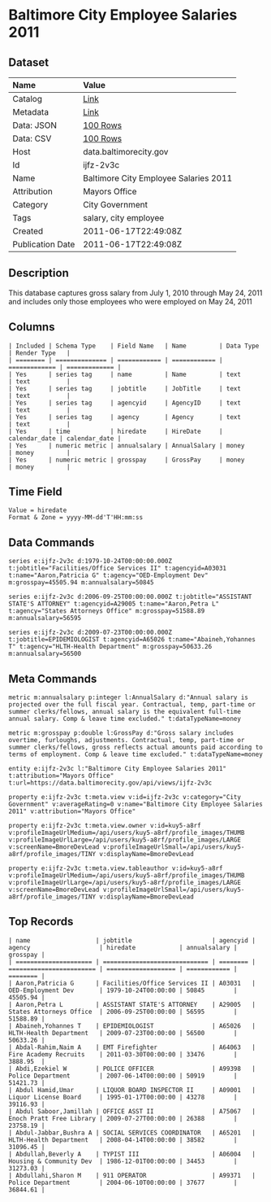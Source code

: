 # Baltimore City Employee Salaries 2011

## Dataset

| Name | Value |
| :--- | :---- |
| Catalog | [Link](https://catalog.data.gov/dataset/baltimore-city-employee-salaries-2011-8a95e) |
| Metadata | [Link](https://data.baltimorecity.gov/api/views/ijfz-2v3c) |
| Data: JSON | [100 Rows](https://data.baltimorecity.gov/api/views/ijfz-2v3c/rows.json?max_rows=100) |
| Data: CSV | [100 Rows](https://data.baltimorecity.gov/api/views/ijfz-2v3c/rows.csv?max_rows=100) |
| Host | data.baltimorecity.gov |
| Id | ijfz-2v3c |
| Name | Baltimore City Employee Salaries 2011 |
| Attribution | Mayors Office |
| Category | City Government |
| Tags | salary, city employee |
| Created | 2011-06-17T22:49:08Z |
| Publication Date | 2011-06-17T22:49:08Z |

## Description

This database captures gross salary from July 1, 2010 through May 24, 2011 and includes only those employees who were employed on May 24, 2011

## Columns

```ls
| Included | Schema Type    | Field Name   | Name         | Data Type     | Render Type   |
| ======== | ============== | ============ | ============ | ============= | ============= |
| Yes      | series tag     | name         | Name         | text          | text          |
| Yes      | series tag     | jobtitle     | JobTitle     | text          | text          |
| Yes      | series tag     | agencyid     | AgencyID     | text          | text          |
| Yes      | series tag     | agency       | Agency       | text          | text          |
| Yes      | time           | hiredate     | HireDate     | calendar_date | calendar_date |
| Yes      | numeric metric | annualsalary | AnnualSalary | money         | money         |
| Yes      | numeric metric | grosspay     | GrossPay     | money         | money         |
```

## Time Field

```ls
Value = hiredate
Format & Zone = yyyy-MM-dd'T'HH:mm:ss
```

## Data Commands

```ls
series e:ijfz-2v3c d:1979-10-24T00:00:00.000Z t:jobtitle="Facilities/Office Services II" t:agencyid=A03031 t:name="Aaron,Patricia G" t:agency="OED-Employment Dev" m:grosspay=45505.94 m:annualsalary=50845

series e:ijfz-2v3c d:2006-09-25T00:00:00.000Z t:jobtitle="ASSISTANT STATE'S ATTORNEY" t:agencyid=A29005 t:name="Aaron,Petra L" t:agency="States Attorneys Office" m:grosspay=51588.89 m:annualsalary=56595

series e:ijfz-2v3c d:2009-07-23T00:00:00.000Z t:jobtitle=EPIDEMIOLOGIST t:agencyid=A65026 t:name="Abaineh,Yohannes T" t:agency="HLTH-Health Department" m:grosspay=50633.26 m:annualsalary=56500
```

## Meta Commands

```ls
metric m:annualsalary p:integer l:AnnualSalary d:"Annual salary is projected over the full fiscal year. Contractual, temp, part-time or summer clerks/fellows, annual salary is the equivalent full-time annual salary. Comp & leave time excluded." t:dataTypeName=money

metric m:grosspay p:double l:GrossPay d:"Gross salary includes overtime, furloughs, adjustments. Contractual, temp, part-time or summer clerks/fellows, gross reflects actual amounts paid according to terms of employment. Comp & leave time excluded." t:dataTypeName=money

entity e:ijfz-2v3c l:"Baltimore City Employee Salaries 2011" t:attribution="Mayors Office" t:url=https://data.baltimorecity.gov/api/views/ijfz-2v3c

property e:ijfz-2v3c t:meta.view v:id=ijfz-2v3c v:category="City Government" v:averageRating=0 v:name="Baltimore City Employee Salaries 2011" v:attribution="Mayors Office"

property e:ijfz-2v3c t:meta.view.owner v:id=kuy5-a8rf v:profileImageUrlMedium=/api/users/kuy5-a8rf/profile_images/THUMB v:profileImageUrlLarge=/api/users/kuy5-a8rf/profile_images/LARGE v:screenName=BmoreDevLead v:profileImageUrlSmall=/api/users/kuy5-a8rf/profile_images/TINY v:displayName=BmoreDevLead

property e:ijfz-2v3c t:meta.view.tableauthor v:id=kuy5-a8rf v:profileImageUrlMedium=/api/users/kuy5-a8rf/profile_images/THUMB v:profileImageUrlLarge=/api/users/kuy5-a8rf/profile_images/LARGE v:screenName=BmoreDevLead v:profileImageUrlSmall=/api/users/kuy5-a8rf/profile_images/TINY v:displayName=BmoreDevLead
```

## Top Records

```ls
| name                  | jobtitle                      | agencyid | agency                   | hiredate            | annualsalary | grosspay | 
| ===================== | ============================= | ======== | ======================== | =================== | ============ | ======== | 
| Aaron,Patricia G      | Facilities/Office Services II | A03031   | OED-Employment Dev       | 1979-10-24T00:00:00 | 50845        | 45505.94 | 
| Aaron,Petra L         | ASSISTANT STATE'S ATTORNEY    | A29005   | States Attorneys Office  | 2006-09-25T00:00:00 | 56595        | 51588.89 | 
| Abaineh,Yohannes T    | EPIDEMIOLOGIST                | A65026   | HLTH-Health Department   | 2009-07-23T00:00:00 | 56500        | 50633.26 | 
| Abdal-Rahim,Naim A    | EMT Firefighter               | A64063   | Fire Academy Recruits    | 2011-03-30T00:00:00 | 33476        | 3888.95  | 
| Abdi,Ezekiel W        | POLICE OFFICER                | A99398   | Police Department        | 2007-06-14T00:00:00 | 50919        | 51421.73 | 
| Abdul Hamid,Umar      | LIQUOR BOARD INSPECTOR II     | A09001   | Liquor License Board     | 1995-01-17T00:00:00 | 43278        | 39116.93 | 
| Abdul Saboor,Jamillah | OFFICE ASST II                | A75067   | Enoch Pratt Free Library | 2009-07-27T00:00:00 | 26388        | 23758.19 | 
| Abdul-Jabbar,Bushra A | SOCIAL SERVICES COORDINATOR   | A65201   | HLTH-Health Department   | 2008-04-14T00:00:00 | 38582        | 31096.45 | 
| Abdullah,Beverly A    | TYPIST III                    | A06004   | Housing & Community Dev  | 1986-12-01T00:00:00 | 34453        | 31273.03 | 
| Abdullahi,Sharon M    | 911 OPERATOR                  | A99371   | Police Department        | 2004-06-10T00:00:00 | 37677        | 36844.61 | 
```
